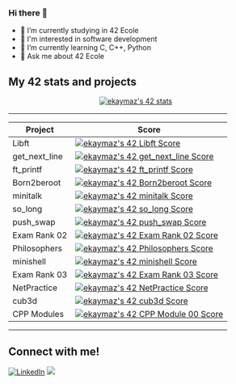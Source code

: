 ### Hi there 👋

- 🔭 I’m currently studying in 42 Ecole
- 🎨 I'm interested in software development
- 🌱 I’m currently learning C, C++, Python
- 💬 Ask me about 42 Ecole

## My 42 stats and projects

<p align="center">
<a href="https://github.com/JaeSeoKim/badge42"><img src="https://badge42.vercel.app/api/v2/cl9iejxpy00590gmij1zsl08g/stats?cursusId=21&coalitionId=234" alt="ekaymaz's 42 stats" /></a>

<table  align="center">
<tr style="display:flex; justify-content:space-around;"><td style="padding:0;">

| Project | Score | 
| --- | --- |
| Libft | [![ekaymaz's 42 Libft Score](https://badge42.vercel.app/api/v2/cl9iejxpy00590gmij1zsl08g/project/2473065)](https://github.com/EmirKymz/Libft) |
| get_next_line | [![ekaymaz's 42 get_next_line Score](https://badge42.vercel.app/api/v2/cl9iejxpy00590gmij1zsl08g/project/2508280)](https://github.com/EmirKymz/42_Get_Next_Line) |
| ft_printf | [![ekaymaz's 42 ft_printf Score](https://badge42.vercel.app/api/v2/cl9iejxpy00590gmij1zsl08g/project/2509294)](https://github.com/EmirKymz/ft_printf) |
| Born2beroot | [![ekaymaz's 42 Born2beroot Score](https://badge42.vercel.app/api/v2/cl9iejxpy00590gmij1zsl08g/project/2509295)]() |
| minitalk | [![ekaymaz's 42 minitalk Score](https://badge42.vercel.app/api/v2/cl9iejxpy00590gmij1zsl08g/project/2585774)]() |
| so_long | [![ekaymaz's 42 so_long Score](https://badge42.vercel.app/api/v2/cl9iejxpy00590gmij1zsl08g/project/2550492)](https://github.com/EmirKymz/solong) |
| push_swap | [![ekaymaz's 42 push_swap Score](https://badge42.vercel.app/api/v2/cl9iejxpy00590gmij1zsl08g/project/2706303)](https://github.com/EmirKymz/Push_Swap) |
| Exam Rank 02 | [![ekaymaz's 42 Exam Rank 02 Score](https://badge42.vercel.app/api/v2/cl9iejxpy00590gmij1zsl08g/project/2762065)](https://github.com/JaeSeoKim/badge42) |
| Philosophers | [![ekaymaz's 42 Philosophers Score](https://badge42.vercel.app/api/v2/cl9iejxpy00590gmij1zsl08g/project/2820787)](https://github.com/EmirKymz/Philosophers) |
| minishell | [![ekaymaz's 42 minishell Score](https://badge42.vercel.app/api/v2/cl9iejxpy00590gmij1zsl08g/project/2820789)](https://github.com/EmirKymz/minishell) |
| Exam Rank 03 | [![ekaymaz's 42 Exam Rank 03 Score](https://badge42.vercel.app/api/v2/cl9iejxpy00590gmij1zsl08g/project/2820783)](https://github.com/JaeSeoKim/badge42) |
| NetPractice | [![ekaymaz's 42 NetPractice Score](https://badge42.vercel.app/api/v2/cl9iejxpy00590gmij1zsl08g/project/2927567)](https://github.com/JaeSeoKim/badge42) |
| cub3d | [![ekaymaz's 42 cub3d Score](https://badge42.vercel.app/api/v2/cl9iejxpy00590gmij1zsl08g/project/2934362)](https://github.com/EmirKymz/cub3d) |
| CPP Modules | [![ekaymaz's 42 CPP Module 00 Score](https://badge42.vercel.app/api/v2/cl9iejxpy00590gmij1zsl08g/project/2927568)](https://github.com/EmirKymz/cpp) |

</td></tr></table>
</p>

## Connect with me!

[![LinkedIn](https://img.shields.io/badge/LinkedIn-0077B5?style=for-the-badge&logo=linkedin&logoColor=white)](www.linkedin.com/in/ekaymaz)
[![](https://img.shields.io/badge/Gmail-D14836?style=for-the-badge&logo=gmail&logoColor=white)](mailto:16emirkymz@gmail.com)



<!--
**EmirKymz/EmirKymz** is a ✨ _special_ ✨ repository because its `README.md` (this file) appears on your GitHub profile.

Here are some ideas to get you started:

- 🔭 I’m currently working on ...
- 🌱 I’m currently learning ...
- 👯 I’m looking to collaborate on ...
- 🤔 I’m looking for help with ...
- 💬 Ask me about ...
- 📫 How to reach me: ...
- 😄 Pronouns: ...
- ⚡ Fun fact: ...
-->
